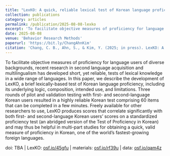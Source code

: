 ```yaml
---
title: "LexKO: A quick, reliable lexical test of Korean language proficiency"
collection: publications
category: articles
permalink: /publication/2025-08-08-lexko
excerpt: 'To facilitate objective measures of proficiency for language users of diverse backgrounds, recent research in second language...'
date: 2025-08-08
venue: 'Behavior Research Methods'
paperurl: 'https://bit.ly/ChangAhnKim'
citation: 'Chang, C. B., Ahn, S., & Kim, Y. (2025; in press). LexKO: A quick, reliable lexical test of Korean language proficiency. <i>Behavior Research Methods</i>.'
---
```


To facilitate objective measures of proficiency for language users of diverse backgrounds, recent research in second language acquisition and multilingualism has developed short, yet reliable, tests of lexical knowledge in a wide range of languages. In this paper, we describe the development of LexKO, a brief lexically-based test of Korean language proficiency, including its underlying logic, composition, intended use, and limitations. Three rounds of pilot and validation testing with first- and second-language Korean users resulted in a highly reliable Korean test comprising 60 items that can be completed in a few minutes. Freely available for other researchers to use, LexKO produces scores that correlate significantly with both first- and second-language Korean users’ scores on a standardized proficiency test (an abridged version of the Test of Proficiency in Korean) and may thus be helpful in multi-part studies for obtaining a quick, valid measure of proficiency in Korean, one of the world’s fastest-growing foreign languages.

doi: TBA | LexKO: <a href="https://osf.io/45gfu/" target="_blank">osf.io/45gfu</a> | materials: <a href="https://osf.io/rf39u/" target="_blank">osf.io/rf39u</a> | data: <a href="https://osf.io/qam4z/" target="_blank">osf.io/qam4z</a>
